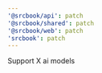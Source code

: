 ```yaml
---
'@srcbook/api': patch
'@srcbook/shared': patch
'@srcbook/web': patch
'srcbook': patch
---
```


Support X ai models
